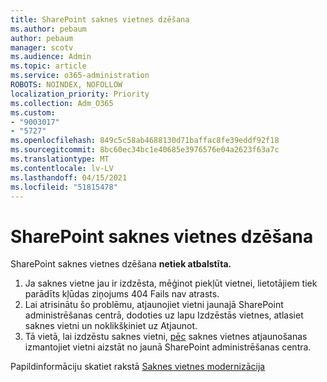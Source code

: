 ```yaml
---
title: SharePoint saknes vietnes dzēšana
ms.author: pebaum
author: pebaum
manager: scotv
ms.audience: Admin
ms.topic: article
ms.service: o365-administration
ROBOTS: NOINDEX, NOFOLLOW
localization_priority: Priority
ms.collection: Adm_O365
ms.custom:
- "9003017"
- "5727"
ms.openlocfilehash: 849c5c58ab4688130d71baffac8fe39eddf92f18
ms.sourcegitcommit: 8bc60ec34bc1e40685e3976576e04a2623f63a7c
ms.translationtype: MT
ms.contentlocale: lv-LV
ms.lasthandoff: 04/15/2021
ms.locfileid: "51815478"
---
```

# <a name="delete-the-sharepoint-root-site"></a>SharePoint saknes vietnes dzēšana

SharePoint saknes vietnes dzēšana  **netiek atbalstīta.**

1.  Ja saknes vietne jau ir izdzēsta, mēģinot piekļūt vietnei, lietotājiem tiek parādīts kļūdas ziņojums 404 Fails nav atrasts.
2.  Lai atrisinātu šo problēmu, atjaunojiet vietni jaunajā SharePoint administrēšanas centrā, dodoties uz lapu Izdzēstās vietnes, atlasiet saknes vietni un noklikšķiniet uz Atjaunot. [](https://admin.microsoft.com/sharepoint?page=recycleBin&modern=true)
3.  Tā vietā, lai izdzēstu saknes vietni, [pēc](https://docs.microsoft.com/sharepoint/modern-root-site#replace-your-root-site)  saknes vietnes atjaunošanas izmantojiet vietni aizstāt no jaunā SharePoint administrēšanas centra.

Papildinformāciju skatiet rakstā [Saknes vietnes modernizācija](https://docs.microsoft.com/sharepoint/modern-root-site)
